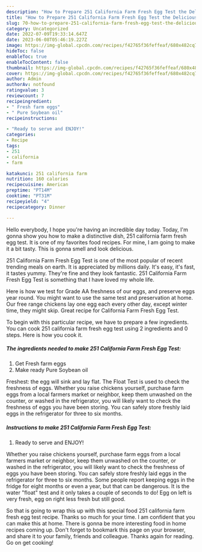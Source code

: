 ```yaml
---
description: "How to Prepare 251 California Farm Fresh Egg Test the Delicious"
title: "How to Prepare 251 California Farm Fresh Egg Test the Delicious"
slug: 70-how-to-prepare-251-california-farm-fresh-egg-test-the-delicious
category: Uncategorized
date: 2022-07-09T19:33:14.647Z
date: 2023-06-08T05:46:19.227Z
image: https://img-global.cpcdn.com/recipes/f42765f36feffeaf/680x482cq70/251-california-farm-fresh-egg-test-recipe-main-photo.jpg
hideToc: false
enableToc: true
enableTocContent: false
thumbnail: https://img-global.cpcdn.com/recipes/f42765f36feffeaf/680x482cq70/251-california-farm-fresh-egg-test-recipe-main-photo.jpg
cover: https://img-global.cpcdn.com/recipes/f42765f36feffeaf/680x482cq70/251-california-farm-fresh-egg-test-recipe-main-photo.jpg
author: Admin
authorAv: notfound
ratingvalue: 3
reviewcount: 7
recipeingredient:
- " Fresh farm eggs"
- " Pure Soybean oil"
recipeinstructions:

- "Ready to serve and ENJOY!"
categories:
- Recipe
tags:
- 251
- california
- farm

katakunci: 251 california farm 
nutrition: 160 calories
recipecuisine: American
preptime: "PT14M"
cooktime: "PT31M"
recipeyield: "4"
recipecategory: Dinner

---
```



Hello everybody, I hope you're having an incredible day today. Today, I'm gonna show you how to make a distinctive dish, 251 california farm fresh egg test. It is one of my favorites food recipes. For mine, I am going to make it a bit tasty. This is gonna smell and look delicious.

251 California Farm Fresh Egg Test is one of the most popular of recent trending meals on earth. It is appreciated by millions daily. It's easy, it's fast, it tastes yummy. They're fine and they look fantastic. 251 California Farm Fresh Egg Test is something that I have loved my whole life.

Here is how we test for Grade AA freshness of our eggs, and preserve eggs year round. You might want to use the same test and preservation at home. Our free range chickens lay one egg each every other day, except winter time, they might skip. Great recipe for California Farm Fresh Egg Test.


To begin with this particular recipe, we have to prepare a few ingredients. You can cook 251 california farm fresh egg test using 2 ingredients and 0 steps. Here is how you cook it.

<!--inarticleads1-->

##### The ingredients needed to make 251 California Farm Fresh Egg Test:

1. Get  Fresh farm eggs
1. Make ready  Pure Soybean oil


Freshest: the egg will sink and lay flat. The Float Test is used to check the freshness of eggs. Whether you raise chickens yourself, purchase farm eggs from a local farmers market or neighbor, keep them unwashed on the counter, or washed in the refrigerator, you will likely want to check the freshness of eggs you have been storing. You can safely store freshly laid eggs in the refrigerator for three to six months. 

<!--inarticleads2-->

##### Instructions to make 251 California Farm Fresh Egg Test:


1. Ready to serve and ENJOY!

Whether you raise chickens yourself, purchase farm eggs from a local farmers market or neighbor, keep them unwashed on the counter, or washed in the refrigerator, you will likely want to check the freshness of eggs you have been storing. You can safely store freshly laid eggs in the refrigerator for three to six months. Some people report keeping eggs in the fridge for eight months or even a year, but that can be dangerous. It is the water &#34;float&#34; test and it only takes a couple of seconds to do! Egg on left is very fresh, egg on right less fresh but still good. 

So that is going to wrap this up with this special food 251 california farm fresh egg test recipe. Thanks so much for your time. I am confident that you can make this at home. There is gonna be more interesting food in home recipes coming up. Don't forget to bookmark this page on your browser, and share it to your family, friends and colleague. Thanks again for reading. Go on get cooking!
